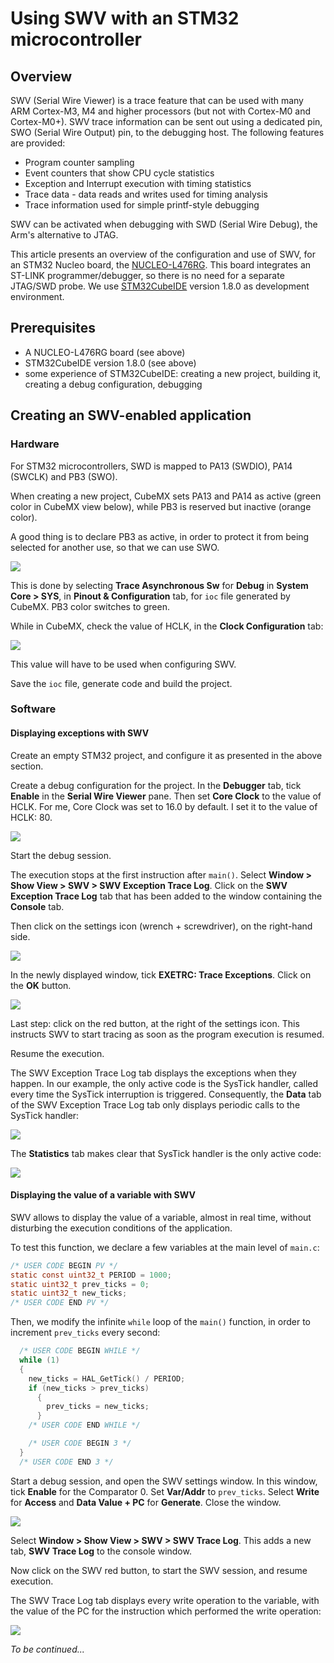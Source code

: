 # Using SWV with an STM32 microcontroller

## Overview

SWV (Serial Wire Viewer) is a trace feature that can be used with many ARM Cortex-M3, M4 and higher processors (but not with Cortex-M0 and Cortex-M0+). SWV trace information can be sent out using a dedicated pin, SWO (Serial Wire
Output) pin, to the debugging host. The following features are provided:
* Program counter sampling
* Event counters that show CPU cycle statistics
* Exception and Interrupt execution with timing statistics
* Trace data - data reads and writes used for timing analysis
* Trace information used for simple printf-style debugging

SWV can be activated when debugging with SWD (Serial Wire Debug), the Arm's alternative to JTAG.

This article presents an overview of the configuration and use of SWV, for an STM32 Nucleo board, the [NUCLEO-L476RG](https://www.st.com/en/evaluation-tools/nucleo-l476rg.html). This board integrates an ST-LINK programmer/debugger, so there is no need for a separate JTAG/SWD probe. We use [STM32CubeIDE](https://www.st.com/en/development-tools/stm32cubeide.html) version 1.8.0 as development environment.

## Prerequisites

* A NUCLEO-L476RG board (see above)
* STM32CubeIDE version 1.8.0 (see above)
* some experience of STM32CubeIDE: creating a new project, building it, creating a debug configuration, debugging

## Creating an SWV-enabled application

### Hardware

For STM32 microcontrollers, SWD is mapped to PA13 (SWDIO), PA14 (SWCLK) and PB3 (SWO). 

When creating a new project, CubeMX sets PA13 and PA14 as active (green color in CubeMX view below), while PB3 is reserved but inactive (orange color). 

A good thing is to declare PB3 as active, in order to protect it from being selected for another use, so that we can use SWO.

![](images/SWVPins01.png)

This is done by selecting **Trace Asynchronous Sw** for **Debug** in **System Core > SYS**, in **Pinout & Configuration** tab, for `ioc` file generated by CubeMX. PB3 color switches to green.

While in CubeMX, check the value of HCLK, in the **Clock Configuration** tab:

![](images/HCLK01.png)

This value will have to be used when configuring SWV.

Save the `ioc` file, generate code and build the project.

### Software

#### Displaying exceptions with SWV

Create an empty STM32 project, and configure it as presented in the above section.

Create a debug configuration for the project. In the **Debugger** tab, tick **Enable** in the **Serial Wire Viewer** pane. Then set **Core Clock** to the value of HCLK. For me, Core Clock was set to 16.0 by default. I set it to the value of HCLK: 80.

![](images/SWVConfig01.png)

Start the debug session.

The execution stops at the first instruction after `main()`. Select **Window > Show View > SWV > SWV Exception Trace Log**. Click on the **SWV Exception Trace Log** tab that has been added to the window containing the **Console** tab.

Then click on the settings icon (wrench + screwdriver), on the right-hand side.

![](images/SWVTools01.png)

In the newly displayed window, tick **EXETRC: Trace Exceptions**. Click on the **OK** button.

![](images/SWVEXETRC01.png)

Last step: click on the red button, at the right of the settings icon. This instructs SWV to start tracing as soon as the program execution is resumed.

Resume the execution.

The SWV Exception Trace Log tab displays the exceptions when they happen. In our example, the only active code is the SysTick handler, called every time the SysTick interruption is triggered. Consequently, the **Data** tab of the SWV Exception Trace Log tab only displays periodic calls to the SysTick handler:

![](images/exceptionLogData01.png)

The **Statistics** tab makes clear that SysTick handler is the only active code:

![](images/exceptionLogStatistics01.png)

#### Displaying the value of a variable with SWV

SWV allows to display the value of a variable, almost in real time, without disturbing the execution conditions of the application.

To test this function, we declare a few variables at the main level of `main.c`:

```C
/* USER CODE BEGIN PV */
static const uint32_t PERIOD = 1000;
static uint32_t prev_ticks = 0;
static uint32_t new_ticks;
/* USER CODE END PV */
```

Then, we modify the infinite `while` loop of the `main()` function, in order to increment `prev_ticks` every second:

```C
  /* USER CODE BEGIN WHILE */
  while (1)
  {
    new_ticks = HAL_GetTick() / PERIOD;
    if (new_ticks > prev_ticks)
      {
	    prev_ticks = new_ticks;
      }
    /* USER CODE END WHILE */

    /* USER CODE BEGIN 3 */
  }
  /* USER CODE END 3 */
```

Start a debug session, and open the SWV settings window. In this window, tick **Enable** for the Comparator 0. Set **Var/Addr** to `prev_ticks`. Select **Write** for **Access** and **Data Value + PC** for **Generate**. Close the window.

![](images/variableTrace01.png)

Select **Window > Show View > SWV > SWV Trace Log**. This adds a new tab, **SWV Trace Log** to the console window.

Now click on the SWV red button, to start the SWV session, and resume execution. 

The SWV Trace Log tab displays every write operation to the variable, with the value of the PC for the instruction which performed the write operation:

![](images/variableTrace02.png)

*To be continued...*
